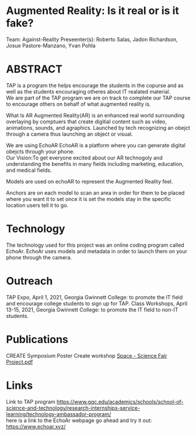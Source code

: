 # Augmented Reality: Is it real or is it fake?
Team: Against-Reality
Preseenter(s): Roberto Salas, Jadon Richardson, Josue Pastore-Manzano, Yvan Pohla  

# ABSTRACT
TAP is a program the helps encourage the students in the copurse and as well as the students encouraging otheres about IT realated material.</br>
We are part of the TAP program we are on track to complete our TAP course to encourage others on behalf of what augmented reality is.

What Is AR
Augmented Reality(AR) is an enhanced real world surrounding overlaying by comptuers that create digitial content such as video, animations, sounds, and agraphics. Launched by tech recognizing an obejct through a camera thus launching an object or visual.

We are using EchoAR 
EchoAR is a platform where you can generate digital obejcts through your phone. </br>
Our Vision:To get everyone excited about our AR technogoly and understanding the benefits in many fields including marketing, education, and medical fields.

Models are used on echoAR to represent the Augmented Reality feel.

Anchors are on each model to scan an area in order for them to be placed where you want it to set once it is set the models stay in the specific location users tell it to go.

# Technology
The technology used for this project was an online coding program called EchoAr. EchoAr uses models and metadata in order to launch them on your phone through the camera.

# Outreach
TAP Expo, April 1, 2021, Georgia Gwinnett College: to promote the IT field and encourage college students to sign up for TAP.
Class Workshops, April 13-15, 2021, Georgia Gwinnett College: to promote the IT field to non-IT students.

# Publications
CREATE Symposium Poster Create workshop [Space - Science Fair Project.pdf](https://github.com/TechAmbassadors-GGC/against-reality/files/6453538/Space.-.Science.Fair.Project.pdf)

# Links
Link to TAP program https://www.ggc.edu/academics/schools/school-of-science-and-technology/research-internships-service-learning/technology-ambassador-program/</br>
here is a link to the EchoAr webpage go ahead and try it out: https://www.echoar.xyz/</br>
